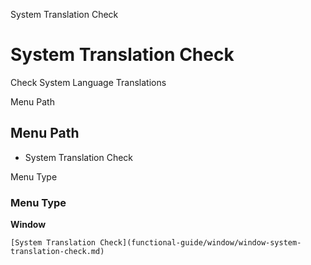 
System Translation Check
# System Translation Check


Check System Language Translations

Menu Path
## Menu Path



- System Translation Check

Menu Type
### Menu Type

**Window**


```
[System Translation Check](functional-guide/window/window-system-translation-check.md)
```